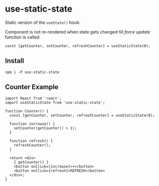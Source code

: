 # use-static-state

Static version of the `useState()` hook.  

Component is not re-rendered when state gets changed till _force update_ function is called.

```
const [getCounter, setCounter, refreshCounter] = useStaticState(0);
```

## Install

```
npm i -P use-static-state
```

## Counter Example

```
import React from 'react';
import useStaticState from 'use-static-state';

function Counter() {
  const [getCounter, setCounter, refreshCounter] = useStaticState(0);

  function increase() {
    setCounter(getCounter() + 1);
  }

  function refresh() {
    refreshCounter();
  }

  return <div>
    { getCounter() }
    <button onClick={increase}>+</button>
    <button onClick={refresh}>REFRESH</button>
  </div>;
}
```